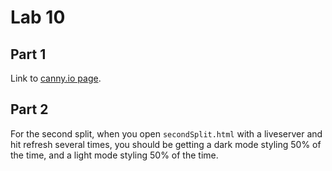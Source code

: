 # Lab 10

## Part 1
Link to [canny.io page](https://cse110-lab10-will-chung.canny.io/).

## Part 2
For the second split, when you open `secondSplit.html` with a liveserver and hit refresh several times, you should be getting a dark mode styling 50% of the time, and a light mode styling 50% of the time.
